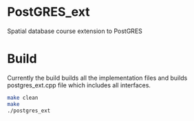 # PostGRES_ext
Spatial database course extension to PostGRES

# Build
Currently the build builds all the implementation files and builds postgres_ext.cpp file which includes all interfaces.

```bash
make clean
make
./postgres_ext
```